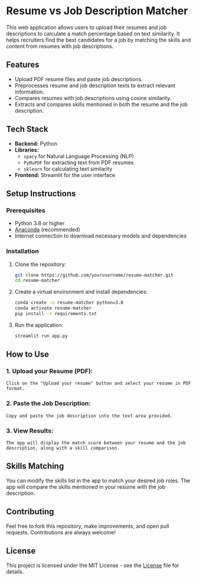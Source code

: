 # Resume vs Job Description Matcher

This web application allows users to upload their resumes and job descriptions to calculate a match percentage based on text similarity. It helps recruiters find the best candidates for a job by matching the skills and content from resumes with job descriptions.

## Features

- Upload PDF resume files and paste job descriptions.
- Preprocesses resume and job description texts to extract relevant information.
- Compares resumes with job descriptions using cosine similarity.
- Extracts and compares skills mentioned in both the resume and the job description.

## Tech Stack

- **Backend:** Python
- **Libraries:** 
  - `spacy` for Natural Language Processing (NLP)
  - `PyMuPDF` for extracting text from PDF resumes
  - `sklearn` for calculating text similarity
- **Frontend:** Streamlit for the user interface

## Setup Instructions

### Prerequisites

- Python 3.8 or higher
- [Anaconda](https://www.anaconda.com/products/individual) (recommended)
- Internet connection to download necessary models and dependencies

### Installation

1. Clone the repository:
   ```bash
   git clone https://github.com/yourusername/resume-matcher.git
   cd resume-matcher

   ```

2. Create a virtual environment and install dependencies:
   ```bash
   conda create -n resume-matcher python=3.8
   conda activate resume-matcher
   pip install -r requirements.txt
   ```

3. Run the application:
   ```bash
   streamlit run app.py
   ```

## How to Use

### 1. Upload your Resume (PDF): 

 `Click on the "Upload your resume" button and select your resume in PDF format.`

### 2. Paste the Job Description:

`Copy and paste the job description into the text area provided.`

### 3. View Results:

`The app will display the match score between your resume and the job description, along with a skill comparison.`

## Skills Matching
 You can modify the skills list in the app to match your desired job roles. The app will compare the skills mentioned in your resume with the job description.

## Contributing
Feel free to fork this repository, make improvements, and open pull requests. Contributions are always welcome!

## License
This project is licensed under the MIT License - see the [License](LICENSE.md) file for details.

